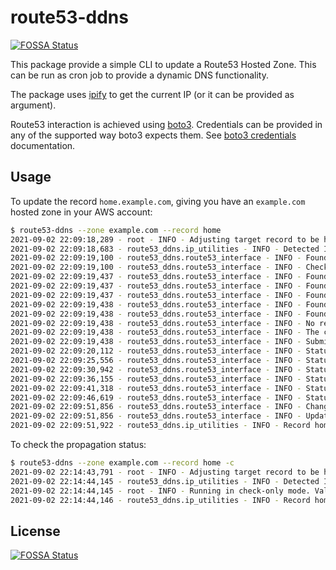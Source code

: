 # route53-ddns
[![FOSSA Status](https://app.fossa.com/api/projects/git%2Bgithub.com%2Fcarlesso%2Froute53-ddns.svg?type=shield)](https://app.fossa.com/projects/git%2Bgithub.com%2Fcarlesso%2Froute53-ddns?ref=badge_shield)


This package provide a simple CLI to update a Route53 Hosted Zone. This can be run as
cron job to provide a dynamic DNS functionality.

The package uses [ipify](https://www.ipify.org) to get the current IP (or it can be provided as argument).

Route53 interaction is achieved using [boto3](https://boto3.amazonaws.com/v1/documentation/api/latest/index.html).
Credentials can be provided in any of the supported way boto3 expects them.
See [boto3 credentials](https://boto3.amazonaws.com/v1/documentation/api/latest/guide/credentials.html)
documentation.

## Usage

To update the record `home.example.com`, giving you have an `example.com` hosted zone in your AWS account:

```bash
$ route53-ddns --zone example.com --record home
2021-09-02 22:09:18,289 - root - INFO - Adjusting target record to be home.example.com
2021-09-02 22:09:18,683 - route53_ddns.ip_utilities - INFO - Detected IP 107.3.160.43
2021-09-02 22:09:19,100 - route53_ddns.route53_interface - INFO - Found zone /hostedzone/XXXXXXXXXXXXXX with name example.com. matching the expected example.com
2021-09-02 22:09:19,100 - route53_ddns.route53_interface - INFO - Checking current records
2021-09-02 22:09:19,437 - route53_ddns.route53_interface - INFO - Found record of type NS with ttl 172800 named example.com.
2021-09-02 22:09:19,437 - route53_ddns.route53_interface - INFO - Found record of type SOA with ttl 900 named example.com.
2021-09-02 22:09:19,437 - route53_ddns.route53_interface - INFO - Found record of type A with ttl 60 named pif.example.com.
2021-09-02 22:09:19,438 - route53_ddns.route53_interface - INFO - Found record of type A with ttl 60 named ppi.example.com.
2021-09-02 22:09:19,438 - route53_ddns.route53_interface - INFO - Found record of type A with ttl 60 named rpi.example.com.
2021-09-02 22:09:19,438 - route53_ddns.route53_interface - INFO - No records found matching home.example.com. A new 'A' record would be created.
2021-09-02 22:09:19,438 - route53_ddns.route53_interface - INFO - The current value of home.example.com points to None. Will update to 10.0.0.1
2021-09-02 22:09:19,438 - route53_ddns.route53_interface - INFO - Submitting the change for home.example.com to point to 10.0.0.1
2021-09-02 22:09:20,112 - route53_ddns.route53_interface - INFO - Status of change /change/C042853219OW934Y2B3A2 is still pending. Waiting 5 seconds
2021-09-02 22:09:25,556 - route53_ddns.route53_interface - INFO - Status of change /change/C042853219OW934Y2B3A2 is still pending. Waiting 5 seconds
2021-09-02 22:09:30,942 - route53_ddns.route53_interface - INFO - Status of change /change/C042853219OW934Y2B3A2 is still pending. Waiting 5 seconds
2021-09-02 22:09:36,155 - route53_ddns.route53_interface - INFO - Status of change /change/C042853219OW934Y2B3A2 is still pending. Waiting 5 seconds
2021-09-02 22:09:41,318 - route53_ddns.route53_interface - INFO - Status of change /change/C042853219OW934Y2B3A2 is still pending. Waiting 5 seconds
2021-09-02 22:09:46,619 - route53_ddns.route53_interface - INFO - Status of change /change/C042853219OW934Y2B3A2 is still pending. Waiting 5 seconds
2021-09-02 22:09:51,856 - route53_ddns.route53_interface - INFO - Change /change/C042853219OW934Y2B3A2 has completed with status INSYNC
2021-09-02 22:09:51,856 - route53_ddns.route53_interface - INFO - Update completed
2021-09-02 22:09:51,922 - route53_ddns.ip_utilities - INFO - Record home.example.com points to 10.0.0.1
```

To check the propagation status:

```bash
$ route53-ddns --zone example.com --record home -c
2021-09-02 22:14:43,791 - root - INFO - Adjusting target record to be home.example.com
2021-09-02 22:14:44,145 - route53_ddns.ip_utilities - INFO - Detected IP 10.0.0.1
2021-09-02 22:14:44,145 - root - INFO - Running in check-only mode. Validating propagation of 10.0.0.1
2021-09-02 22:14:44,146 - route53_ddns.ip_utilities - INFO - Record hom.example.com points to 10.0.0.1
```


## License
[![FOSSA Status](https://app.fossa.com/api/projects/git%2Bgithub.com%2Fcarlesso%2Froute53-ddns.svg?type=large)](https://app.fossa.com/projects/git%2Bgithub.com%2Fcarlesso%2Froute53-ddns?ref=badge_large)